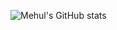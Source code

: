 ![Mehul's GitHub stats](https://github-readme-stats.vercel.app/api?username=mehulrao&show_icons=true&theme=radical&count_private=true)
